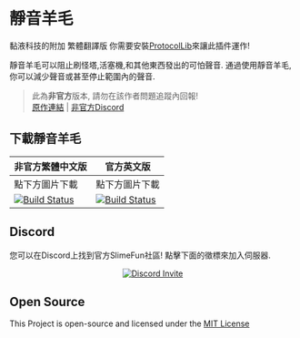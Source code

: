 # 靜音羊毛
黏液科技的附加 繁體翻譯版
你需要安裝[ProtocolLib](https://www.spigotmc.org/resources/protocollib.1997/)來讓此插件運作!

靜音羊毛可以阻止刷怪塔,活塞機,和其他東西發出的可怕聲音.
通過使用靜音羊毛,你可以減少聲音或甚至停止範圍內的聲音.

> 此為**非官方**版本, 請勿在該作者問題追蹤內回報! <br>
> [原作連結](https://github.com/Slimefun-Addon-Community/SoundMuffler) | [非官方Discord](https://discord.gg/GF4CwjFXT9)

## 下載靜音羊毛

| 非官方繁體中文版 | 官方英文版 |
| -------- | -------- |
| 點下方圖片下載 | 點下方圖片下載 |
| [![Build Status](https://xmikux.github.io/builds/SlimeTraditionalTranslation/SoundMuffler/master/badge.svg)](https://xmikux.github.io/builds/SlimeTraditionalTranslation/SoundMuffler/master) | [![Build Status](https://thebusybiscuit.github.io/builds/J3fftw1/SoundMuffler/master/badge.svg)](https://thebusybiscuit.github.io/builds/J3fftw1/SoundMuffler/master) |

## Discord
您可以在Discord上找到官方SlimeFun社區!
點擊下面的徵標來加入伺服器.
<p align="center">
  <a href="https://discord.gg/fsD4Bkh">
    <img src="https://img.shields.io/discord/565557184348422174?color=7289DA&label=Discord&style=for-the-badge" alt="Discord Invite"/>
  </a>
</p>

## Open Source
This Project is open-source and licensed under the [MIT License](https://thebusybiscuit.github.io/builds/J3fftw1/SoundMuffler/master/LICENSE)
